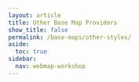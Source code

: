 ```yaml
---
layout: article
title: Other Base Map Providers
show_title: false
permalink: /base-maps/other-styles/
aside:
  toc: true
sidebar:
  nav: webmap-workshop
---
```

